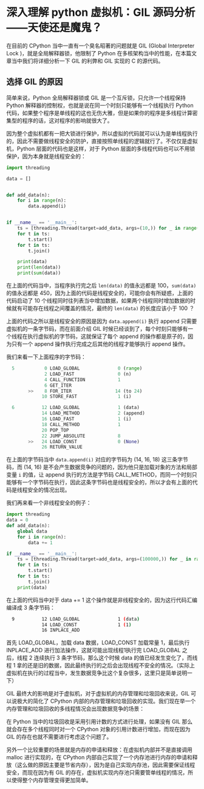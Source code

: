 # 深入理解 python 虚拟机：GIL 源码分析——天使还是魔鬼？

在目前的 CPython 当中一直有一个臭名昭著的问题就是 GIL (Global Interpreter Lock )，就是全局解释器锁，他限制了 Python 在多核架构当中的性能，在本篇文章当中我们将详细分析一下 GIL 的利弊和 GIL 实现的 C 的源代码。



## 选择 GIL 的原因

简单来说，Python 全局解释器锁或 GIL 是一个互斥锁，只允许一个线程保持 Python 解释器的控制权，也就是说在同一个时刻只能够有一个线程执行 Python 代码，如果整个程序是单线程的这也无伤大雅，但是如果你的程序是多线程计算密集型的程序的话，这对程序的影响就很大了。

因为整个虚拟机都有一把大锁进行保护，所以虚拟的代码就可以认为是单线程执行的，因此不需要做线程安全的防护，直接按照单线程的逻辑就行了。不仅仅是虚拟机，Python 层面的代码也是这样，对于 Python 层面的多线程代码也可以不用锁保护，因为本身就是线程安全的：

```python
import threading

data = []


def add_data(n):
	for i in range(n):
		data.append(i)


if __name__ == '__main__':
	ts = [threading.Thread(target=add_data, args=(10,)) for _ in range(10)]
	for t in ts:
		t.start()
	for t in ts:
		t.join()

	print(data)
	print(len(data))
	print(sum(data))
```

在上面的代码当中，当程序执行完之后 `len(data)` 的值永远都是 100，`sum(data) ` 的值永远都是 450，因为上面的代码是线程安全的，可能你会有所疑惑，上面的代码启动了 10 个线程同时往列表当中增加数据，如果两个线程同时增加数据的时候就有可能存在线程之间覆盖的情况，最终的 `len(data)` 的长度应该小于 100 ？

上面的代码之所以是线程安全的原因是因为 `data.append(i)` 执行 append 只需要虚拟机的一条字节码，而在前面介绍 GIL 时候已经谈到了，每个时刻只能够有一个线程在执行虚拟机的字节码，这就保证了每个 append 的操作都是原子的，因为只有一个 append 操作执行完成之后其他的线程才能够执行 append 操作。

我们来看一下上面程序的字节码：

```python
  5           0 LOAD_GLOBAL              0 (range)
              2 LOAD_FAST                0 (n)
              4 CALL_FUNCTION            1
              6 GET_ITER
        >>    8 FOR_ITER                14 (to 24)
             10 STORE_FAST               1 (i)

  6          12 LOAD_GLOBAL              1 (data)
             14 LOAD_METHOD              2 (append)
             16 LOAD_FAST                1 (i)
             18 CALL_METHOD              1
             20 POP_TOP
             22 JUMP_ABSOLUTE            8
        >>   24 LOAD_CONST               0 (None)
             26 RETURN_VALUE
```

在上面的字节码当中 `data.append(i)` 对应的字节码为 (14, 16, 18) 这三条字节码，而 (14, 16) 是不会产生数据竞争的问题的，因为他只是加载对象的方法和局部变量 `i` 的值，让 append 执行的方法是字节码 CALL_METHOD，而同一个时刻只能够有一个字节码在执行，因此这条字节码也是线程安全的，所以才会有上面的代码是线程安全的情况出现。

我们再来看一个非线程安全的例子：

```python
import threading
data = 0
def add_data(n):
	global data
	for i in range(n):
		data += 1

if __name__ == '__main__':
	ts = [threading.Thread(target=add_data, args=(100000,)) for _ in range(20)]
	for t in ts:
		t.start()
	for t in ts:
		t.join()
	print(data)
```

在上面的代码当中对于 data += 1 这个操作就是非线程安全的，因为这行代码汇编编译成 3 条字节码：

```bash
  9          12 LOAD_GLOBAL              1 (data)
             14 LOAD_CONST               1 (1)
             16 INPLACE_ADD
```

首先 LOAD_GLOBAL，加载 data 数据，LOAD_CONST 加载常量 1，最后执行 INPLACE_ADD 进行加法操作，这就可能出现线程1执行完 LOAD_GLOBAL 之后，线程 2 连续执行 3 条字节码，那么这个时候 data 的值已经发生变化了，而线程 1 拿的还是旧的数据，因此最终执行的之后会出现线程不安全的情况。（实际上虚拟机在执行的过程当中，发生数据竞争比这个复杂很多，这里只是简单说明一下）

GIL 最终大的影响是对于虚拟机，对于虚拟机的内存管理和垃圾回收来说，GIL 可以说极大的简化了 CPython 内部的内存管理和垃圾回收的实现。我们现在举一个内存管理和垃圾回收的多线程情况会出现数据竞争的场景：

在 Python 当中的垃圾回收是采用引用计数的方式进行处理，如果没有 GIL 那么就会存在多个线程同时对一个 CPython 对象的引用计数进行增加，而现在因为 GIL 的存在也就不需要进行考虑这个问题了。

另外一个比较重要的场景就是内存的申请和释放：在虚拟机内部并不是直接调用 malloc 进行实现的，在 CPython 内部自己实现了一个内存池进行内存的申请和释放（这么做的原因主要是节省内存），因为是自己实现内存池，因此需要保证线程安全，而现在因为有 GIL 的存在，虚拟机实现内存池只需要管单线程的情况，所以使得整个内存管理变得更加简单。



